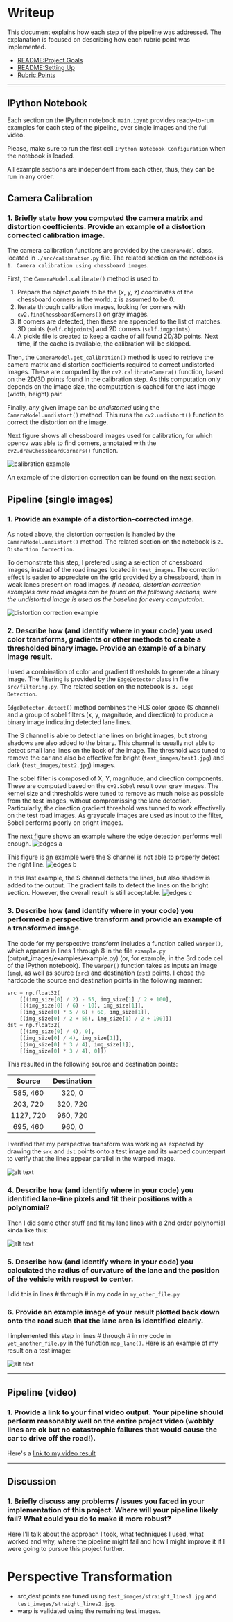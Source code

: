 # Writeup

This document explains how each step of the pipeline was addressed. The explanation is focused on describing how each rubric point was implemented.

- [README:Project Goals](./README.md#project-goals)
- [README:Setting Up](./README.md#running-the-project)
- [Rubric Points](https://review.udacity.com/#!/rubrics/571/view)


[//]: # (Image References)

[image1]: ./examples/undistort_output.png "Undistorted"
[image2]: ./test_images/test1.jpg "Road Transformed"
[image3]: ./examples/binary_combo_example.jpg "Binary Example"
[image4]: ./examples/warped_straight_lines.jpg "Warp Example"
[image5]: ./examples/color_fit_lines.jpg "Fit Visual"
[image6]: ./examples/example_output.jpg "Output"
[video1]: ./project_video.mp4 "Video"

---

## IPython Notebook

Each section on the IPython notebook `main.ipynb` provides ready-to-run examples for each step of the pipeline, over single images and the full video. 

Please, make sure to run the first cell `IPython Notebook Configuration` when the notebook is loaded. 

All example sections are independent from each other, thus, they can be run in any order.

## Camera Calibration

### 1. Briefly state how you computed the camera matrix and distortion coefficients. Provide an example of a distortion corrected calibration image.

The camera calibration functions are provided by the `CameraModel` class, located in `./src/calibration.py` file. The related section on the notebook is `1. Camera calibration using chessboard images`.

First, the `CameraModel.calibrate()` method is used to:
1. Prepare the *object points* to be the (x, y, z) coordinates of the chessboard corners in the world. z is assumed to be 0.
2. Iterate through calibration images, looking for corners with `cv2.findChessboardCorners()` on gray images.
3. If corners are detected, then these are appended to the list of matches: 3D points (`self.objpoints`) and 2D corners (`self.imgpoints`).
4. A pickle file is created to keep a cache of all found 2D/3D points. Next time, if the cache is available, the calibration will be skipped.

Then, the `CameraModel.get_calibration()` method is used to retrieve the camera matrix and distortion coefficients required to correct undistorted images. These are computed by the `cv2.calibrateCamera()` function, based on the 2D/3D points found in the calibration step. As this computation only depends on the image size, the computation is cached for the last image (width, height) pair.

Finally, any given image can be *undistorted* using the `CameraModel.undistort()` method. This runs the `cv2.undistort()` function to correct the distortion on the image.

Next figure shows all chessboard images used for calibration, for which opencv was able to find corners, annotated with the `cv2.drawChessboardCorners()` function.

![calibration example](./output_images/calibration.png)

An example of the distortion correction can be found on the next section.


## Pipeline (single images)

### 1. Provide an example of a distortion-corrected image.

As noted above, the distortion correction is handled by the `CameraModel.undistort()` method. The related section on the notebook is `2. Distortion Correction`.

To demonstrate this step, I prefered using a selection of chessboard images, instead of the road images located in `test_images`. The correction effect is easier to appreciate on the grid provided by a chessboard, than in weak lanes present on road images. *If needed, distortion correction examples over road images can be found on the following sections, were the undistorted image is used as the baseline for every computation.*

![distortion correction example](./output_images/distortion_correction.png)


### 2. Describe how (and identify where in your code) you used color transforms, gradients or other methods to create a thresholded binary image.  Provide an example of a binary image result.

I used a combination of color and gradient thresholds to generate a binary image. The filtering is provided by the `EdgeDetector` class in file `src/filtering.py`. The related section on the notebook is `3. Edge Detection`.

`EdgeDetector.detect()` method combines the HLS color space (S channel) and a group of sobel filters (x, y, magnitude, and direction) to produce a binary image indicating detected lane lines.

The S channel is able to detect lane lines on bright images, but strong shadows are also added to the binary. This channel is usually not able to detect small lane lines on the back of the image. The threshold was tuned to remove the car and also be effective for bright (`test_images/test1.jpg`) and dark (`test_images/test2.jpg`) images.

The sobel filter is composed of X, Y, magnitude, and direction components. These are computed based on the `cv2.Sobel` result over gray images. The kernel size and thresholds were tuned to remove as much noise as possible from the test images, without compromissing the lane detection. Particularlly, the direction gradient threshold was tunned to work effectivelly on the test road images. As grayscale images are used as input to the filter, Sobel performs poorly on bright images.

The next figure shows an example where the edge detection performs well enough. 
![edges a](./output_images/edge_detection_straight_lines2_result.jpg)

This figure is an example were the S channel is not able to properly detect the right line. 
![edges b](./output_images/edge_detection_test2_result.jpg)

In this last example, the S channel detects the lines, but also shadow is added to the output. The gradient fails to detect the lines on the bright section. However, the overall result is still acceptable.
![edges c](./output_images/edge_detection_test4_result.jpg)


### 3. Describe how (and identify where in your code) you performed a perspective transform and provide an example of a transformed image.

The code for my perspective transform includes a function called `warper()`, which appears in lines 1 through 8 in the file `example.py` (output_images/examples/example.py) (or, for example, in the 3rd code cell of the IPython notebook).  The `warper()` function takes as inputs an image (`img`), as well as source (`src`) and destination (`dst`) points.  I chose the hardcode the source and destination points in the following manner:

```python
src = np.float32(
    [[(img_size[0] / 2) - 55, img_size[1] / 2 + 100],
    [((img_size[0] / 6) - 10), img_size[1]],
    [(img_size[0] * 5 / 6) + 60, img_size[1]],
    [(img_size[0] / 2 + 55), img_size[1] / 2 + 100]])
dst = np.float32(
    [[(img_size[0] / 4), 0],
    [(img_size[0] / 4), img_size[1]],
    [(img_size[0] * 3 / 4), img_size[1]],
    [(img_size[0] * 3 / 4), 0]])
```

This resulted in the following source and destination points:

| Source        | Destination   | 
|:-------------:|:-------------:| 
| 585, 460      | 320, 0        | 
| 203, 720      | 320, 720      |
| 1127, 720     | 960, 720      |
| 695, 460      | 960, 0        |

I verified that my perspective transform was working as expected by drawing the `src` and `dst` points onto a test image and its warped counterpart to verify that the lines appear parallel in the warped image.

![alt text][image4]

### 4. Describe how (and identify where in your code) you identified lane-line pixels and fit their positions with a polynomial?

Then I did some other stuff and fit my lane lines with a 2nd order polynomial kinda like this:

![alt text][image5]

### 5. Describe how (and identify where in your code) you calculated the radius of curvature of the lane and the position of the vehicle with respect to center.

I did this in lines # through # in my code in `my_other_file.py`

### 6. Provide an example image of your result plotted back down onto the road such that the lane area is identified clearly.

I implemented this step in lines # through # in my code in `yet_another_file.py` in the function `map_lane()`.  Here is an example of my result on a test image:

![alt text][image6]

---

## Pipeline (video)

### 1. Provide a link to your final video output.  Your pipeline should perform reasonably well on the entire project video (wobbly lines are ok but no catastrophic failures that would cause the car to drive off the road!).

Here's a [link to my video result](./project_video.mp4)

---

## Discussion

### 1. Briefly discuss any problems / issues you faced in your implementation of this project.  Where will your pipeline likely fail?  What could you do to make it more robust?

Here I'll talk about the approach I took, what techniques I used, what worked and why, where the pipeline might fail and how I might improve it if I were going to pursue this project further.
  

# Perspective Transformation

- src,dest points are tuned using `test_images/straight_lines1.jpg` and `test_images/straight_lines2.jpg`.
- warp is validated using the remaining test images.
